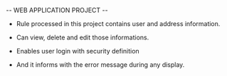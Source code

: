  -- WEB APPLICATION PROJECT --

* Rule processed in this project contains user and address information. 

* Can view, delete and edit those informations.

* Enables user login with security definition

* And it informs with the error message during any display.





